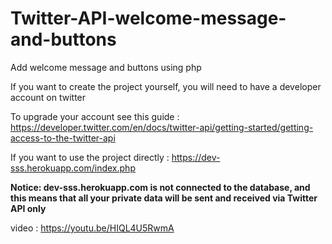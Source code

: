 # Twitter-API-welcome-message-and-buttons
Add welcome message and buttons using php

If you want to create the project yourself, you will need to have a developer account on twitter

To upgrade your account see this guide : https://developer.twitter.com/en/docs/twitter-api/getting-started/getting-access-to-the-twitter-api

If you want to use the project directly : https://dev-sss.herokuapp.com/index.php

<b>Notice: dev-sss.herokuapp.com is not connected to the database, and this means that all your private data will be sent and received via Twitter API only</b>

video : https://youtu.be/HIQL4U5RwmA
